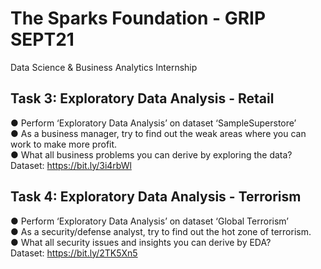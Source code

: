 # The Sparks Foundation - GRIP SEPT21
Data Science & Business Analytics Internship

## Task 3: Exploratory Data Analysis - Retail
● Perform ‘Exploratory Data Analysis’ on dataset ‘SampleSuperstore’\
● As a business manager, try to find out the weak areas where you can work to make more profit.\
● What all business problems you can derive by exploring the data?\
Dataset: https://bit.ly/3i4rbWl

## Task 4: Exploratory Data Analysis - Terrorism
● Perform ‘Exploratory Data Analysis’ on dataset ‘Global Terrorism’\
● As a security/defense analyst, try to find out the hot zone of terrorism.\
● What all security issues and insights you can derive by EDA?\
Dataset: https://bit.ly/2TK5Xn5
